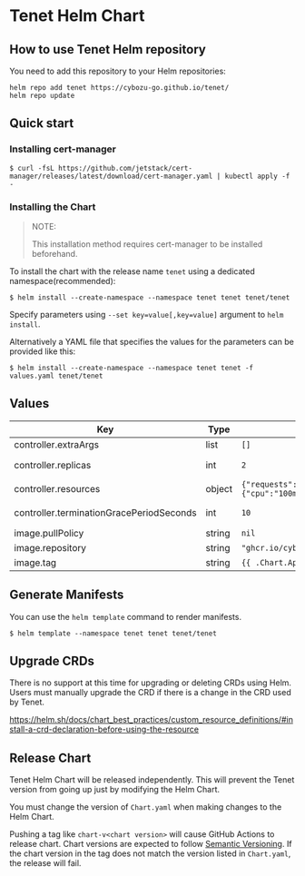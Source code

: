 # Tenet Helm Chart

## How to use Tenet Helm repository

You need to add this repository to your Helm repositories:

```console
helm repo add tenet https://cybozu-go.github.io/tenet/
helm repo update
```

## Quick start

### Installing cert-manager

```console
$ curl -fsL https://github.com/jetstack/cert-manager/releases/latest/download/cert-manager.yaml | kubectl apply -f -
```

### Installing the Chart

> NOTE:
>
> This installation method requires cert-manager to be installed beforehand.

To install the chart with the release name `tenet` using a dedicated namespace(recommended):

```console
$ helm install --create-namespace --namespace tenet tenet tenet/tenet
```

Specify parameters using `--set key=value[,key=value]` argument to `helm install`.

Alternatively a YAML file that specifies the values for the parameters can be provided like this:

```console
$ helm install --create-namespace --namespace tenet tenet -f values.yaml tenet/tenet
```

## Values

| Key | Type | Default | Description |
|-----|------|---------|-------------|
| controller.extraArgs | list | `[]` | Optional additional arguments. |
| controller.replicas | int | `2` | Specify the number of replicas of the controller Pod. |
| controller.resources | object | `{"requests":{"cpu":"100m","memory":"20Mi"}}` | Specify resources. |
| controller.terminationGracePeriodSeconds | int | `10` | Specify terminationGracePeriodSeconds. |
| image.pullPolicy | string | `nil` | Tenet image pullPolicy. |
| image.repository | string | `"ghcr.io/cybozu-go/tenet"` | Tenet image repository to use. |
| image.tag | string | `{{ .Chart.AppVersion }}` | Tenet image tag to use. |

## Generate Manifests

You can use the `helm template` command to render manifests.

```console
$ helm template --namespace tenet tenet tenet/tenet
```

## Upgrade CRDs

There is no support at this time for upgrading or deleting CRDs using Helm.
Users must manually upgrade the CRD if there is a change in the CRD used by Tenet.

https://helm.sh/docs/chart_best_practices/custom_resource_definitions/#install-a-crd-declaration-before-using-the-resource

## Release Chart

Tenet Helm Chart will be released independently.
This will prevent the Tenet version from going up just by modifying the Helm Chart.

You must change the version of `Chart.yaml` when making changes to the Helm Chart.

Pushing a tag like `chart-v<chart version>` will cause GitHub Actions to release chart.
Chart versions are expected to follow [Semantic Versioning](https://semver.org/).
If the chart version in the tag does not match the version listed in `Chart.yaml`, the release will fail.
